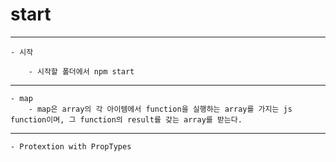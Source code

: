 # start

---

    - 시작

        - 시작할 폴더에서 npm start

---

    - map
        - map은 array의 각 아이템에서 function을 실행하는 array를 가지는 js function이며, 그 function의 result를 갖는 array를 받는다.

---

    - Protextion with PropTypes

